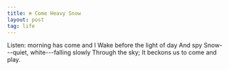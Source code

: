 ```yaml
---
title: ❄️ Come Heavy Snow
layout: post
tag: life
---
```


Listen: morning has come and I
Wake before the light of day
And spy
Snow---quiet, white---falling slowly
Through the sky;
It beckons us to come and play.
